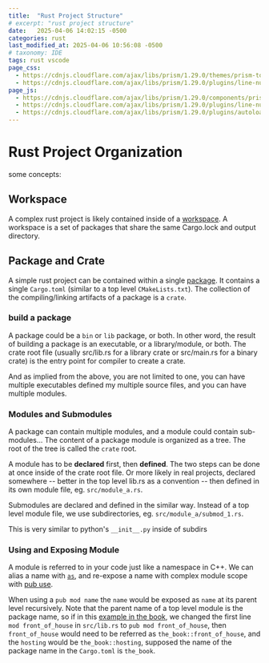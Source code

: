 ```yaml
---
title:  "Rust Project Structure"
# excerpt: "rust project structure"
date:   2025-04-06 14:02:15 -0500
categories: rust
last_modified_at: 2025-04-06 10:56:08 -0500
# taxonomy: IDE
tags: rust vscode
page_css:
  - https://cdnjs.cloudflare.com/ajax/libs/prism/1.29.0/themes/prism-tomorrow.min.css
  - https://cdnjs.cloudflare.com/ajax/libs/prism/1.29.0/plugins/line-numbers/prism-line-numbers.min.css
page_js:
  - https://cdnjs.cloudflare.com/ajax/libs/prism/1.29.0/components/prism-core.min.js
  - https://cdnjs.cloudflare.com/ajax/libs/prism/1.29.0/plugins/line-numbers/prism-line-numbers.min.js
  - https://cdnjs.cloudflare.com/ajax/libs/prism/1.29.0/plugins/autoloader/prism-autoloader.min.js
---
```


# Rust Project Organization

some concepts:

## Workspace

A complex rust project is likely contained inside of a [workspace](https://doc.rust-lang.org/book/ch14-03-cargo-workspaces.html). A workspace is a set of packages that share the same Cargo.lock and output directory.

## Package and Crate

A simple rust project can be contained within a single [package](https://doc.rust-lang.org/book/ch07-00-managing-growing-projects-with-packages-crates-and-modules.html#managing-growing-projects-with-packages-crates-and-modules). It contains a single `Cargo.toml` (similar to a top level `CMakeLists.txt`). The collection of the compiling/linking artifacts of a package is a `crate`.

### build a package

A package could be a `bin` or `lib` package, or both. In other word, the result of building a package is an executable, or a library/module, or both. The crate root file (usually src/lib.rs for a library crate or src/main.rs for a binary crate) is the entry point for compiler to create a crate.

And as implied from the above, you are not limited to one, you can have multiple executables defined my multiple source files, and you can have multiple modules.

### Modules and Submodules

A package can contain multiple modules, and a module could contain sub-modules... The content of a package module is organized as a tree. The root of the tree is called the `crate` root.

A module has to be **declared** first, then **defined**. The two steps can be done at once inside of the crate root file. Or more likely in real projects, declared somewhere -- better in the top level lib.rs as a  convention -- then defined in its own module file, eg. `src/module_a.rs`.

Submodules are declared and defined in the similar way. Instead of a top level module file, we use subdirectories, eg. `src/module_a/submod_1.rs`.

This is very similar to python's `__init__.py` inside of subdirs

### Using and Exposing Module
A module is referred to in your code just like a namespace in C++.
We can alias a name with [`as`](https://doc.rust-lang.org/book/ch07-04-bringing-paths-into-scope-with-the-use-keyword.html#providing-new-names-with-the-as-keyword), and re-expose a name with complex module scope with [pub use](https://doc.rust-lang.org/book/ch07-04-bringing-paths-into-scope-with-the-use-keyword.html#re-exporting-names-with-pub-use). 

When using a `pub mod name` the `name` would be exposed as `name` at its parent level recursively. Note that the parent name of a top level module is the package name, so if in this [example in the book](https://doc.rust-lang.org/book/ch07-05-separating-modules-into-different-files.html#separating-modules-into-different-files), we changed the first line `mod front_of_house` in `src/lib.rs` to `pub mod front_of_house`, then `front_of_house` would need to be referred as `the_book::front_of_house`, and the `hosting` would be `the_book::hosting`, supposed the name of the package name in the `Cargo.toml` is `the_book`.


